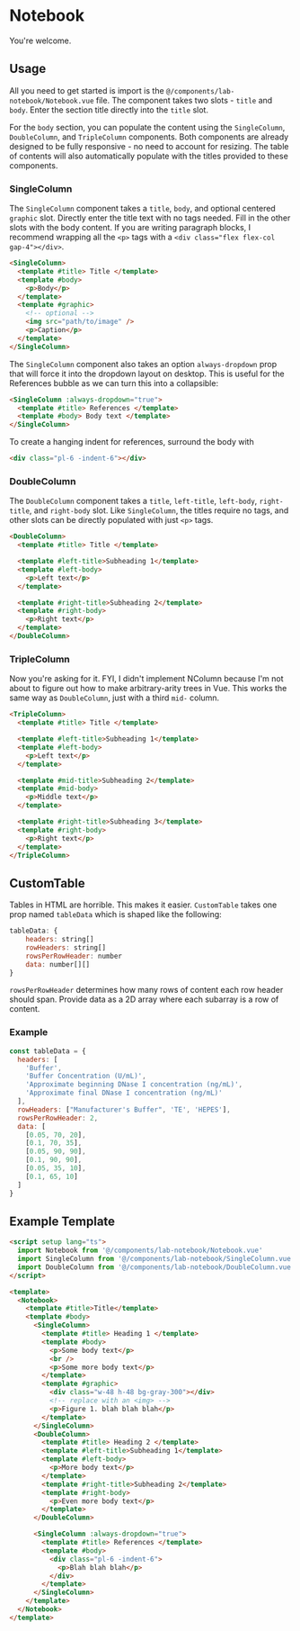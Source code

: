 # Notebook

You're welcome.

## Usage

All you need to get started is import is the `@/components/lab-notebook/Notebook.vue` file.
The component takes two slots - `title` and `body`. Enter the section title directly into the `title` slot.

For the `body` section, you can populate the content using the `SingleColumn`, `DoubleColumn`, and `TripleColumn` components.
Both components are already designed to be fully responsive - no need to account for resizing.
The table of contents will also automatically populate with the titles provided to these components.

### SingleColumn

The `SingleColumn` component takes a `title`, `body`, and optional centered `graphic` slot.
Directly enter the title text with no tags needed. Fill in the other slots with the body content. If you are writing paragraph blocks, I recommend wrapping all the `<p>` tags with a `<div class="flex flex-col gap-4"></div>`.

```html
<SingleColumn>
  <template #title> Title </template>
  <template #body>
    <p>Body</p>
  </template>
  <template #graphic>
    <!-- optional -->
    <img src="path/to/image" />
    <p>Caption</p>
  </template>
</SingleColumn>
```

The `SingleColumn` component also takes an option `always-dropdown` prop that will force it into the dropdown layout on desktop. This is useful for the References bubble as we can turn this into a collapsible:

```html
<SingleColumn :always-dropdown="true">
  <template #title> References </template>
  <template #body> Body text </template>
</SingleColumn>
```

To create a hanging indent for references, surround the body with

```html
<div class="pl-6 -indent-6"></div>
```

### DoubleColumn

The `DoubleColumn` component takes a `title`, `left-title`, `left-body`, `right-title`, and `right-body` slot.
Like `SingleColumn`, the titles require no tags, and other slots can be directly populated with just `<p>` tags.

```html
<DoubleColumn>
  <template #title> Title </template>

  <template #left-title>Subheading 1</template>
  <template #left-body>
    <p>Left text</p>
  </template>

  <template #right-title>Subheading 2</template>
  <template #right-body>
    <p>Right text</p>
  </template>
</DoubleColumn>
```

### TripleColumn

Now you're asking for it. FYI, I didn't implement NColumn because I'm not about to figure out how to make arbitrary-arity trees in Vue. This works the same way as `DoubleColumn`, just with a third `mid-` column.

```html
<TripleColumn>
  <template #title> Title </template>

  <template #left-title>Subheading 1</template>
  <template #left-body>
    <p>Left text</p>
  </template>

  <template #mid-title>Subheading 2</template>
  <template #mid-body>
    <p>Middle text</p>
  </template>

  <template #right-title>Subheading 3</template>
  <template #right-body>
    <p>Right text</p>
  </template>
</TripleColumn>
```

## CustomTable

Tables in HTML are horrible. This makes it easier. `CustomTable` takes one prop named `tableData` which is shaped like the following:

```javascript
tableData: {
    headers: string[]
    rowHeaders: string[]
    rowsPerRowHeader: number
    data: number[][]
}
```

`rowsPerRowHeader` determines how many rows of content each row header should span.
Provide data as a 2D array where each subarray is a row of content.

### Example

```javascript
const tableData = {
  headers: [
    'Buffer',
    'Buffer Concentration (U/mL)',
    'Approximate beginning DNase I concentration (ng/mL)',
    'Approximate final DNase I concentration (ng/mL)'
  ],
  rowHeaders: ["Manufacturer's Buffer", 'TE', 'HEPES'],
  rowsPerRowHeader: 2,
  data: [
    [0.05, 70, 20],
    [0.1, 70, 35],
    [0.05, 90, 90],
    [0.1, 90, 90],
    [0.05, 35, 10],
    [0.1, 65, 10]
  ]
}
```

## Example Template

```html
<script setup lang="ts">
  import Notebook from '@/components/lab-notebook/Notebook.vue'
  import SingleColumn from '@/components/lab-notebook/SingleColumn.vue'
  import DoubleColumn from '@/components/lab-notebook/DoubleColumn.vue'
</script>

<template>
  <Notebook>
    <template #title>Title</template>
    <template #body>
      <SingleColumn>
        <template #title> Heading 1 </template>
        <template #body>
          <p>Some body text</p>
          <br />
          <p>Some more body text</p>
        </template>
        <template #graphic>
          <div class="w-48 h-48 bg-gray-300"></div>
          <!-- replace with an <img> -->
          <p>Figure 1. blah blah blah</p>
        </template>
      </SingleColumn>
      <DoubleColumn>
        <template #title> Heading 2 </template>
        <template #left-title>Subheading 1</template>
        <template #left-body>
          <p>More body text</p>
        </template>
        <template #right-title>Subheading 2</template>
        <template #right-body>
          <p>Even more body text</p>
        </template>
      </DoubleColumn>

      <SingleColumn :always-dropdown="true">
        <template #title> References </template>
        <template #body>
          <div class="pl-6 -indent-6">
            <p>Blah blah blah</p>
          </div>
        </template>
      </SingleColumn>
    </template>
  </Notebook>
</template>
```
